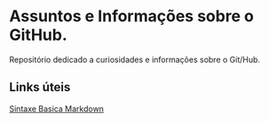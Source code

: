 # Assuntos e Informações sobre o GitHub.
Repositório dedicado a curiosidades e informações sobre o Git/Hub.

## Links úteis
[Sintaxe Basica Markdown](https://www.markdownguide.org/basic-syntax/)
